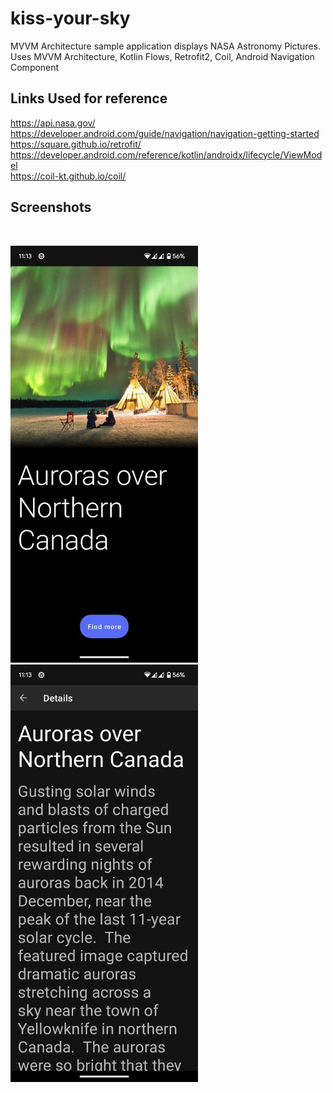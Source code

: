# kiss-your-sky
MVVM Architecture sample application displays NASA Astronomy Pictures.
Uses MVVM Architecture, Kotlin Flows, Retrofit2, Coil, Android Navigation Component

<h2>Links Used for reference</h2>

https://api.nasa.gov/<br>
https://developer.android.com/guide/navigation/navigation-getting-started<br>
https://square.github.io/retrofit/<br>
https://developer.android.com/reference/kotlin/androidx/lifecycle/ViewModel<br>
https://coil-kt.github.io/coil/

<h2>Screenshots</h2><br><p><img src="https://github.com/goputtanz/kiss-your-sky/blob/master/images/home.jpg" width="300"/>  <img src="https://github.com/goputtanz/kiss-your-sky/blob/master/images/details.jpg" width="300"/></p>
